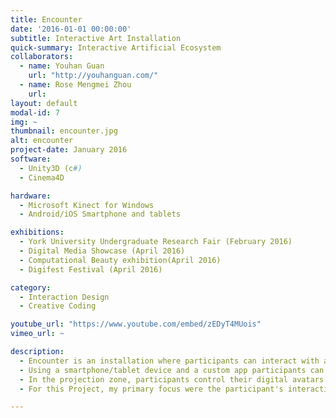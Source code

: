 ```yaml
---
title: Encounter
date: '2016-01-01 00:00:00'
subtitle: Interactive Art Installation
quick-summary: Interactive Artificial Ecosystem
collaborators:
  - name: Youhan Guan
    url: "http://youhanguan.com/"
  - name: Rose Mengmei Zhou
    url:
layout: default
modal-id: 7
img: ~
thumbnail: encounter.jpg
alt: encounter
project-date: January 2016
software:
  - Unity3D (c#)
  - Cinema4D

hardware:
  - Microsoft Kinect for Windows
  - Android/iOS Smartphone and tablets

exhibitions:
  - York University Undergraduate Research Fair (February 2016)
  - Digital Media Showcase (April 2016)
  - Computational Beauty exhibition(April 2016)
  - Digifest Festival (April 2016)

category:
  - Interaction Design
  - Creative Coding

youtube_url: "https://www.youtube.com/embed/zEDyT4MUois"
vimeo_url: ~

description:
  - Encounter is an installation where participants can interact with artificial creatures and environments using mixed reality modes of interaction. Participants act as city planners by physical objects on the map to shape the virtual world.
  - Using a smartphone/tablet device and a custom app participants can find out more information about the environment using augmented reality. The app recognizes various objects and images and communicates any changes the 'city planners' make.
  - In the projection zone, participants control their digital avatars using their body movements.  The environment and creatures of this ecosystem respond to their gestures. Any changes made by the city planners are reflected in the projected view in real time.
  - For this Project, my primary focus were the participant's interactions in the projection space, projection design and world modelling.

---
```

